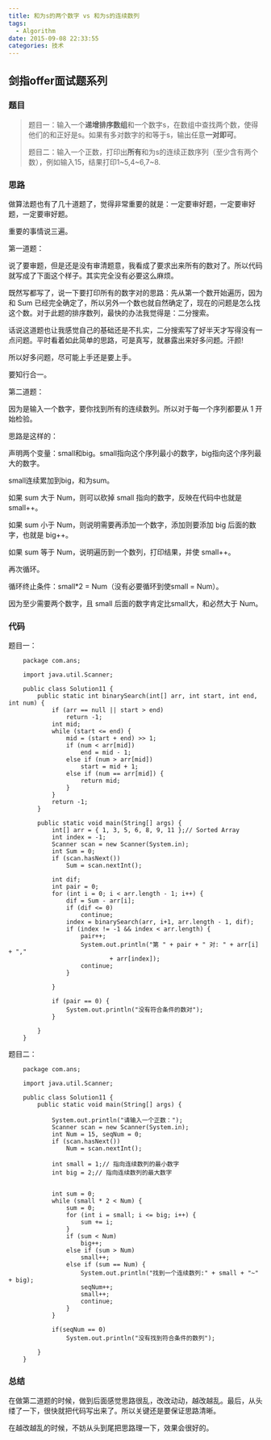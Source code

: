 ```yaml
---
title: 和为s的两个数字 vs 和为s的连续数列
tags:
  - Algorithm
date: 2015-09-08 22:33:55
categories: 技术
---
```


## 剑指offer面试题系列

### 题目

> 题目一：输入一个**递增排序数组**和一个数字s，在数组中查找两个数，使得他们的和正好是s。如果有多对数字的和等于s，输出任意**一对即可**。
> 
> 题目二：输入一个正数，打印出**所有**和为s的连续正数序列（至少含有两个数），例如输入15，结果打印1~5,4~6,7~8. 

### 思路

做算法题也有了几十道题了，觉得非常重要的就是：一定要审好题，一定要审好题，一定要审好题。

重要的事情说三遍。

第一道题：

说了要审题，但是还是没有审清题意，我看成了要求出来所有的数对了。所以代码就写成了下面这个样子。其实完全没有必要这么麻烦。

既然写都写了，说一下要打印所有的数字对的思路：先从第一个数开始遍历，因为和 Sum 已经完全确定了，所以另外一个数也就自然确定了，现在的问题是怎么找这个数。对于此题的排序数列，最快的办法我觉得是：二分搜索。

话说这道题也让我感觉自己的基础还是不扎实，二分搜索写了好半天才写得没有一点问题。平时看着如此简单的思路，可是真写，就暴露出来好多问题。汗颜!

所以好多问题，尽可能上手还是要上手。

要知行合一。

第二道题：

因为是输入一个数字，要你找到所有的连续数列。所以对于每一个序列都要从 1 开始检验。

思路是这样的：

声明两个变量：small和big。small指向这个序列最小的数字，big指向这个序列最大的数字。

small连续累加到big，和为sum。

如果 sum 大于 Num，则可以砍掉 small 指向的数字，反映在代码中也就是 small++。

如果 sum 小于 Num，则说明需要再添加一个数字，添加则要添加 big 后面的数字，也就是 big++。

如果 sum 等于 Num，说明遍历到一个数列，打印结果，并使 small++。

再次循环。

循环终止条件：small*2 = Num（没有必要循环到使small = Num）。

因为至少需要两个数字，且 small 后面的数字肯定比small大，和必然大于 Num。


### 代码

题目一：

		package com.ans;
		
		import java.util.Scanner;
		
		public class Solution11 {
			public static int binarySearch(int[] arr, int start, int end, int num) {
				if (arr == null || start > end)
					return -1;
				int mid;
				while (start <= end) {
					mid = (start + end) >> 1;
					if (num < arr[mid])
						end = mid - 1;
					else if (num > arr[mid])
						start = mid + 1;
					else if (num == arr[mid]) {
						return mid;
					}
				}
				return -1;
			}
		
			public static void main(String[] args) {
				int[] arr = { 1, 3, 5, 6, 8, 9, 11 };// Sorted Array
				int index = -1;
				Scanner scan = new Scanner(System.in);
				int Sum = 0;
				if (scan.hasNext())
					Sum = scan.nextInt();
		
				int dif;
				int pair = 0;
				for (int i = 0; i < arr.length - 1; i++) {
					dif = Sum - arr[i];
					if (dif <= 0)
						continue;
					index = binarySearch(arr, i+1, arr.length - 1, dif);
					if (index != -1 && index < arr.length) {
						pair++;
						System.out.println("第 " + pair + " 对: " + arr[i] + ","
								+ arr[index]);
						continue;
					}
					
				}
		
				if (pair == 0) {
					System.out.println("没有符合条件的数对");
				}
		
			}
		}

题目二：


		package com.ans;
		
		import java.util.Scanner;
		
		public class Solution11 {
			public static void main(String[] args) {
		
				System.out.println("请输入一个正数：");
				Scanner scan = new Scanner(System.in);
				int Num = 15, seqNum = 0;
				if (scan.hasNext())
					Num = scan.nextInt();
		
				int small = 1;// 指向连续数列的最小数字
				int big = 2;// 指向连续数列的最大数字
		
		
				int sum = 0;
				while (small * 2 < Num) {
					sum = 0;
					for (int i = small; i <= big; i++) {
						sum += i;
					}
					if (sum < Num)
						big++;
					else if (sum > Num)
						small++;
					else if (sum == Num) {
						System.out.println("找到一个连续数列:" + small + "~" + big);
						seqNum++;
						small++;
						continue;
					}
				}
				
				if(seqNum == 0) 
					System.out.println("没有找到符合条件的数列");
		
			}
		}


### 总结

在做第二道题的时候，做到后面感觉思路很乱，改改动动，越改越乱。最后，从头缕了一下，很快就把代码写出来了。所以关键还是要保证思路清晰。

在越改越乱的时候，不妨从头到尾把思路理一下，效果会很好的。


